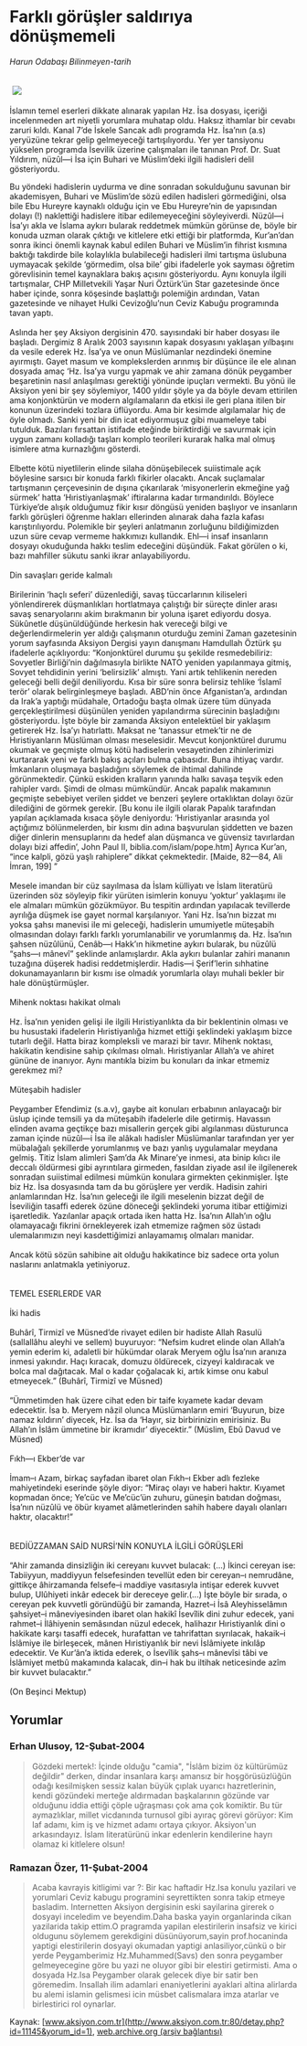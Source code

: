 # Farklı görüşler saldırıya dönüşmemeli

*Harun Odabaşı Bilinmeyen-tarih*

<div>
 <font>
  <img border="0" height="1" src="/web/20041217035055im_/http://www.aksiyon.com.tr/images/blank.gif"/>
 </font>
 <font class="content">
  <p>
   <img border="0" hspace="5" src="http://web.archive.org/web/20041217035055im_/http://www.aksiyon.com.tr/resim/479/22.jpg" vspace="5"/>
  </p>
 </font>
 <font class="content">
  İslamın temel eserleri dikkate alınarak yapılan Hz. İsa dosyası, içeriği incelenmeden art niyetli yorumlara muhatap oldu. Haksız ithamlar bir cevabı zaruri kıldı.  Kanal 7’de İskele Sancak adlı programda Hz. İsa’nın (a.s) yeryüzüne tekrar gelip gelmeyeceği tartışılıyordu. Yer yer tansiyonu yükselen programda İsevilik üzerine çalışmaları ile tanınan Prof. Dr. Suat Yıldırım, nüzûl—i İsa için Buhari ve Müslim’deki ilgili hadisleri delil gösteriyordu.
 </font>
 <p>
  <font class="content">
   Bu yöndeki hadislerin uydurma ve dine sonradan sokulduğunu savunan bir akademisyen, Buhari ve Müslim’de sözü edilen hadisleri görmediğini, olsa bile Ebu Hureyre kaynaklı olduğu için ve Ebu Hureyre’nin de yapısından dolayı (!) naklettiği hadislere itibar edilemeyeceğini söyleyiverdi. Nüzûl—i İsa’yı akla ve İslama aykırı bularak reddetmek mümkün görünse de, böyle bir konuda uzman olarak çıktığı ve kitlelere etki ettiği bir platformda, Kur’an’dan sonra ikinci önemli kaynak kabul edilen Buhari ve Müslim’in fihrist kısmına baktığı takdirde bile kolaylıkla bulabileceği hadisleri ilmi tartışma üslubuna uymayacak şekilde ‘görmedim, olsa bile’ gibi ifadelerle yok sayması öğretim görevlisinin temel kaynaklara bakış açısını gösteriyordu. Aynı konuyla ilgili tartışmalar, CHP Milletvekili Yaşar Nuri Öztürk’ün Star gazetesinde önce haber içinde, sonra köşesinde başlattığı polemiğin ardından, Vatan gazetesinde ve nihayet Hulki Cevizoğlu’nun Ceviz Kabuğu programında tavan yaptı.
   <br/>
   <br/>
   Aslında her şey Aksiyon dergisinin 470. sayısındaki bir haber dosyası ile başladı. Dergimiz 8 Aralık 2003 sayısının kapak dosyasını yaklaşan yılbaşını da vesile ederek Hz. İsa’ya ve onun Müslümanlar nezdindeki önemine ayırmıştı. Gayet masum ve komplekslerden arınmış bir düşünce ile ele alınan dosyada amaç ‘Hz. İsa’ya vurgu yapmak ve ahir zamana dönük peygamber beşaretinin nasıl anlaşılması gerektiği yönünde ipuçları vermekti. Bu yönü ile Aksiyon yeni bir şey söylemiyor, 1400 yıldır şöyle ya da böyle devam ettirilen ama konjonktürün ve modern algılamaların da etkisi ile geri plana itilen bir konunun üzerindeki tozlara üflüyordu. Ama bir kesimde algılamalar hiç de öyle olmadı. Sanki yeni bir din icat ediyormuşuz gibi muameleye tabi tutulduk. Bazıları fırsattan istifade eteğinde biriktirdiği ve savurmak için uygun zamanı kolladığı taşları komplo teorileri kurarak halka mal olmuş isimlere atma kurnazlığını gösterdi.
   <br/>
   <br/>
   Elbette kötü niyetlilerin elinde silaha dönüşebilecek suiistimale açık böylesine sarsıcı bir konuda farklı fikirler olacaktı. Ancak suçlamalar tartışmanın çerçevesinin de dışına çıkarılarak ‘misyonerlerin ekmeğine yağ sürmek’ hatta ‘Hıristiyanlaşmak’ iftiralarına kadar tırmandırıldı. Böylece Türkiye’de alışık olduğumuz fikir kısır döngüsü yeniden başlıyor ve insanların farklı görüşleri öğrenme hakları ellerinden alınarak daha fazla kafası karıştırılıyordu. Polemikle bir şeyleri anlatmanın zorluğunu bildiğimizden uzun süre cevap vermeme hakkımızı kullandık. Ehl—i insaf insanların dosyayı okuduğunda hakkı teslim edeceğini düşündük. Fakat görülen o ki, bazı mahfiller sükutu sanki ikrar anlayabiliyordu.
   <br/>
   <br/>
   Din savaşları geride kalmalı
   <br/>
   <br/>
   Birilerinin ‘haçlı seferi’ düzenlediği, savaş tüccarlarının kiliseleri yönlendirerek düşmanlıkları hortlatmaya çalıştığı bir süreçte dinler arası savaş senaryolarını akim bırakmanın bir yoluna işaret ediyordu dosya. Sükûnetle düşünüldüğünde herkesin hak vereceği bilgi ve değerlendirmelerin yer aldığı çalışmanın oturduğu zemini Zaman gazetesinin yorum sayfasında Aksiyon Dergisi yayın danışmanı Hamdullah Öztürk şu ifadelerle açıklıyordu: “Konjonktürel durumu şu şekilde resmedebiliriz: Sovyetler Birliği’nin dağılmasıyla birlikte NATO yeniden yapılanmaya gitmiş, Sovyet tehdidinin yerini ‘belirsizlik’ almıştı. Yani artık tehlikenin nereden geleceği belli değil deniliyordu. Kısa bir süre sonra belirsiz tehlike ‘İslamî terör’ olarak belirginleşmeye başladı. ABD’nin önce Afganistan’a, ardından da Irak’a yaptığı müdahale, Ortadoğu başta olmak üzere tüm dünyada gerçekleştirilmesi düşünülen yeniden yapılandırma sürecinin başladığını gösteriyordu. İşte böyle bir zamanda Aksiyon entelektüel bir yaklaşım getirerek Hz. İsa’yı hatırlattı. Maksat ne ‘tanassur etmek’tir ne de Hıristiyanların Müslüman olması meselesidir. Mevcut konjonktürel durumu okumak ve geçmişte olmuş kötü hadiselerin vesayetinden zihinlerimizi kurtararak yeni ve farklı bakış açıları bulma çabasıdır. Buna ihtiyaç vardır. İmkanların oluşmaya başladığını söylemek de ihtimal dahilinde görünmektedir. Çünkü eskiden kralların yanında halkı savaşa teşvik eden rahipler vardı. Şimdi de olması mümkündür. Ancak papalık makamının geçmişte sebebiyet verilen şiddet ve benzeri şeylere ortaklıktan dolayı özür dilediğini de görmek gerekir. [Bu konu ile ilgili olarak Papalık tarafından yapılan açıklamada kısaca şöyle deniyordu: ‘Hıristiyanlar arasında yol açtığımız bölünmelerden, bir kısmı din adına başvurulan şiddetten ve bazen diğer dinlerin mensuplarını da hedef alan düşmanca ve güvensiz tavırlardan dolayı bizi affedin’, John Paul II, biblia.com/islam/pope.htm] Ayrıca Kur’an, “ince kalpli, gözü yaşlı rahiplere” dikkat çekmektedir. [Maide, 82—84, Ali İmran, 199] ”
   <br/>
   <br/>
   Mesele imandan bir cüz sayılmasa da İslam külliyatı ve İslam literatürü üzerinden söz söyleyip fikir yürüten isimlerin konuyu ‘yoktur’ yaklaşımı ile ele almaları mümkün gözükmüyor. Bu tespitin ardından yapılacak tevillerde ayrılığa düşmek ise gayet normal karşılanıyor. Yani Hz. İsa’nın bizzat mı yoksa şahsı manevisi ile mi geleceği, hadislerin umumiyetle müteşabih olmasından dolayı farklı farklı yorumlanabilir ve yorumlanmış da. Hz. İsa’nın şahsen nüzûlünü, Cenâb—ı Hakk’ın hikmetine aykırı bularak, bu nüzûlü “şahs—ı mânevî” şeklinde anlamışlardır. Akla aykırı bulanlar zahiri mananın tuzağına düşerek hadisi reddetmişlerdir. Hadis—i Şerif’lerin sıhhatine dokunamayanların bir kısmı ise olmadık yorumlarla olayı muhali bekler bir hale dönüştürmüşler.
   <br/>
   <br/>
   Mihenk noktası hakikat olmalı
   <br/>
   <br/>
   Hz. İsa’nın yeniden gelişi ile ilgili Hıristiyanlıkta da bir beklentinin olması ve bu husustaki ifadelerin Hıristiyanlığa hizmet ettiği şeklindeki yaklaşım bizce tutarlı değil. Hatta biraz kompleksli ve marazi bir tavır. Mihenk noktası, hakikatin kendisine sahip çıkılması olmalı. Hıristiyanlar Allah’a ve ahiret gününe de inanıyor. Aynı mantıkla bizim bu konuları da inkar etmemiz gerekmez mi?
   <br/>
   <br/>
   Müteşabih hadisler
   <br/>
   <br/>
   Peygamber Efendimiz (s.a.v), gaybe ait konuları erbabının anlayacağı bir üslup içinde temsili ya da müteşabih ifadelerle dile getirmiş. Havassın elinden avama geçtikçe bazı misallerin gerçek gibi algılanması düsturunca zaman içinde nüzûl—i İsa ile alâkalı hadisler Müslümanlar tarafından yer yer mübalağalı şekillerde yorumlanmış ve bazı yanlış uygulamalar meydana gelmiş. Titiz İslam alimleri Şam’da Ak Minare’ye inmesi, ata binip kılıcı ile deccalı öldürmesi gibi ayrıntılara girmeden, fasıldan ziyade asıl ile ilgilenerek sonradan suiistimal edilmesi mümkün konulara girmekten çekinmişler. İşte biz Hz. İsa dosyasında tam da bu görüşlere yer verdik. Hadisin zahiri anlamlarından Hz. İsa’nın geleceği ile ilgili meselenin bizzat değil de İseviliğin tasaffi ederek özüne döneceği şeklindeki yoruma itibar ettiğimizi işaretledik. Yazılanlar apaçık ortada iken hatta Hz. İsa’nın Allah’ın oğlu olamayacağı fikrini örnekleyerek izah etmemize rağmen söz üstadı ulemalarımızın neyi kasdettiğimizi anlayamamış olmaları manidar.
   <br/>
   <br/>
   Ancak kötü sözün sahibine ait olduğu hakikatince biz sadece orta yolun naslarını anlatmakla yetiniyoruz.
   <br/>
   <br/>
   <br/>
   TEMEL ESERLERDE VAR
   <br/>
   <br/>
   İki hadis
   <br/>
   <br/>
   Buhârî, Tirmizî ve Müsned’de rivayet edilen bir hadiste Allah Rasulü (sallallâhu aleyhi ve sellem) buyuruyor: “Nefsim kudret elinde olan Allah’a yemin ederim ki, adaletli bir hükümdar olarak Meryem oğlu İsa’nın aranıza inmesi yakındır. Haçı kıracak, domuzu öldürecek, cizyeyi kaldıracak ve bolca mal dağıtacak. Mal o kadar çoğalacak ki, artık kimse onu kabul etmeyecek.” (Buhârî, Tirmizî ve Müsned)
   <br/>
   <br/>
   “Ümmetimden hak üzere cihat eden bir taife kıyamete kadar devam edecektir. İsa b. Meryem nâzil olunca Müslümanların emiri ‘Buyurun, bize namaz kıldırın’ diyecek, Hz. İsa da ‘Hayır, siz birbirinizin emirisiniz. Bu Allah’ın İslâm ümmetine bir ikramıdır’ diyecektir.” (Müslim, Ebû Davud ve Müsned)
   <br/>
   <br/>
   Fıkh—ı Ekber’de var
   <br/>
   <br/>
   İmam–ı Azam, birkaç sayfadan ibaret olan Fıkh–ı Ekber adlı fezleke mahiyetindeki eserinde şöyle diyor: “Miraç olayı ve haberi haktır. Kıyamet kopmadan önce; Ye’cüc ve Me’cüc’ün zuhuru, güneşin batıdan doğması, İsa’nın nüzûlü ve öbür kıyamet alâmetlerinden sahih habere dayalı olanları haktır, olacaktır!”
   <br/>
   <br/>
   <br/>
   BEDİÜZZAMAN SAİD NURSİ’NİN KONUYLA İLGİLİ GÖRÜŞLERİ
   <br/>
   <br/>
   “Ahir zamanda dinsizliğin iki cereyanı kuvvet bulacak: (...) İkinci cereyan ise: Tabiiyyun, maddiyyun felsefesinden tevellüt eden bir cereyan–ı nemrudâne, gittikçe âhirzamanda felsefe–i maddiye vasıtasıyla intişar ederek kuvvet bulup, Ulûhiyeti inkâr edecek bir dereceye gelir.(...) İşte böyle bir sırada, o cereyan pek kuvvetli göründüğü bir zamanda, Hazret–i İsâ Aleyhisselâmın şahsiyet–i mâneviyesinden ibaret olan hakikî İsevîlik dini zuhur edecek, yani rahmet–i İlâhiyenin semâsından nüzul edecek, halihazır Hıristiyanlık dini o hakikate karşı tasaffi edecek, hurafattan ve tahrifattan sıyrılacak, hakaik–i İslâmiye ile birleşecek, mânen Hıristiyanlık bir nevi İslâmiyete inkılâp edecektir. Ve Kur’ân’a iktida ederek, o İsevîlik şahs–ı mânevîsi tâbi ve İslâmiyet metbû makamında kalacak, din–i hak bu iltihak neticesinde azîm bir kuvvet bulacaktır.”
   <br/>
   <br/>
   (On Beşinci Mektup)
  </font>
 </p>
</div>


## Yorumlar

### Erhan Ulusoy, 12-Şubat-2004
> Gözdeki mertek!: 
> İçinde olduğu "camia", "İslâm bizim öz kültürümüz değildir" derken, dindar insanlara karşı amansız bir hoşgörüsüzlüğün odağı kesilmişken sessiz kalan büyük çıplak uyarıcı hazretlerinin, kendi gözündeki merteğe aldırmadan başkalarının gözünde var olduğunu iddia ettiği çöple uğraşması çok ama çok komiktir. Bu tür aymazlıklar, millet vicdanında turnusol gibi ayıraç görevi görüyor: Kim laf adamı, kim iş ve hizmet adamı ortaya çıkıyor. Aksiyon'un arkasındayız. İslam literatürünü inkar edenlerin kendilerine hayrı olamaz ki kitlelere olsun!

### Ramazan Özer, 11-Şubat-2004
> Acaba kavrayis kitligimi var ?: 
> Bir kac haftadir Hz.Isa konulu yazilari ve yorumlari Ceviz kabugu programini seyrettikten sonra takip etmeye basladim. Internetten Aksiyon dergisinin eski sayilarina girerek o dosyayi inceledim ve beyendim.Daha baska  yayin organlarinda cikan yazilarida takip ettim.O pragramda yapilan elestirilerin insafsiz ve kirici oldugunu söylemem gerekdigini düsünüyorum,sayin prof.hocaninda yaptigi elestirilerin dosyayi okumadan yaptigi anlasiliyor,cünkü o bir yerde Peygamberimiz Hz.Muhammed(Savs) den sonra peygamber gelmeyecegine göre bu yazi ne oluyor gibi bir elestiri getirmisti. Ama o dosyada Hz.Isa Peygamber olarak gelecek diye bir satir ben göremedim. Insallah ilim adamlari enaniyetlerini ayaklari altina alirlarda bu alemi islamin gelismesi icin müsbet calismalara imza atarlar ve birlestirici rol oynarlar.

Kaynak: [www.aksiyon.com.tr](http://www.aksiyon.com.tr:80/detay.php?id=11145&yorum_id=1), [web.archive.org (arşiv bağlantısı)](http://web.archive.org/web/20041217035055/http://www.aksiyon.com.tr:80/detay.php?id=11145&yorum_id=1)
